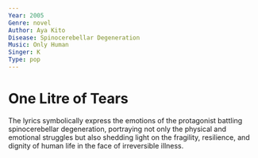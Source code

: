 ```yaml
---
Year: 2005
Genre: novel
Author: Aya Kito
Disease: Spinocerebellar Degeneration
Music: Only Human
Singer: K
Type: pop
---
```


# One Litre of Tears

The lyrics symbolically express the emotions of the protagonist battling spinocerebellar degeneration, portraying not only the physical and emotional struggles but also shedding light on the fragility, resilience, and dignity of human life in the face of irreversible illness.
